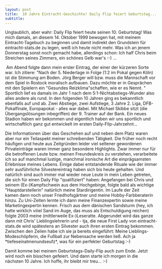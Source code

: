 ```yaml
---
layout: post
title:  10 Jahre Eintracht-Geschichte! Daily Flip feiert Geburtstag...
subtitle:  
---
```


Unglaublich, aber wahr: Daily Flip feiert heute seinen 10. Geburtstag! Was mich damals, an diesem 14. Oktober 1999 bewogen hat, mit meinem Eintracht-Tagebuch zu beginnen und damit indirekt den Grundstein für eintracht-stats.de zu legen, weiß ich heute nicht mehr. Was ich an jenem Donnerstag sonst noch gemacht habe, allerdings schon: Ich half Chris beim Streichen seines Zimmers, ein schönes Gelb war's :-) ...

 Am Abend folgte dann mein erster Eintrag, der einer der kürzeren Sorte war. Ich zitiere: "Nach der 5. Niederlage in Folge (1:2 im Pokal gegen Köln) ist die Stimmung am Boden. Jörg Berger will bzw. muss die Mannschaft vor dem Spiel in Rostock moralisch aufbauen. Dazu möchte er in Gesprächen mit den Spielern ein "Gesundes Reizklima"schaffen, wie er es Nennt. " Sportlich lief es damals im Jahr 1 nach dem 5:1-Nichtabstiegs-Wunder also alles andere als rund. In den folgenden 10 Jahren ging es bekanntlich ebenfalls auf und ab. Zwei Abstiege, zwei Aufstiege, 3 Jahre 2. Liga, DFB-Pokalfinale, Europapokal - alles war dabei. Mit Michael Skibbe sitzt (die Übergangslösungen inbegriffen) der 9. Trainer auf der Bank. Ein neues Stadion haben wir bekommen und eigentlich haben wir uns sportlich und wirtschaftlich ganz gut entwickelt im ersten Daily-Flip-Jahrzehnt...

Die Informationen über das Geschehen auf und neben dem Platz waren aber nur ein Teilaspekt meiner schreibenden Tätigkeit. Die früher noch recht häufigen und heute aus Zeitgründen leider viel seltener gewordenen Privateinträge waren immer ganz besondere Highlights. Zwar immer nur für die betroffenen Leute bzw. meinen Freundeskreis zu verstehen, verarbeitete ich so auf manchmal lustige, manchmal ironische Art die einprägsamsten Erlebnisse meines Lebens. Einige dabei entstandende Rituale wie der immer sehr ausführliche Silvestereintrag haben sich bis heute gehalten. Und natürlich sind auch immer mal wieder neue Leute in mein Leben getreten, die sich für einen Daily Flip "qualifiziert" haben: Angefangen bei Chris und seinem (Ex-)Kampfschwein aus dem Hochgebirge, folgte bald als wichtige "Hauptdarstellerin" natürlich meine Stardirigentin. Im Laufe der Zeit kamen dann noch unser Friedhofsgärtner und meine Hobby-Farbberaterin hinzu. Zu Uni-Zeiten lernte ich dann meine Finanzexpertin sowie meine Marketingexpertin kennen. Frisch aus dem dänischen Sandsturm (hey, ich hatte wirklich viiiel Sand im Auge, das muss als Entschuldigung reichen) folgte 2003 meine (mittlerweile Ex-)Leseratte. Abgerundet wird das ganze dann mit Chris' Lieblingslehrerin und - tja, die neue First Lady von eintracht-stats.de wird spätestens an Silvester auch ihren ersten Eintrag bekommen. Zwischen den Zeilen habe ich sie ja bereits eingeführt: Meine Lieblings-Modeschöpferin, die Fußball zur Nebensache werden ließ. Ach ja \*tiefeseinatmenundseufz\*, was für ein perfekter Geburtstag :-)

Damit komme bei meinem Geburtstags-Daily-Flip auch zum Ende. Jetzt wird noch ein bisschen gefeiert. Und dann starte ich morgen in die nächsten 10 Jahre. Ich hoffe, ihr bleibt mir treu... :-)

